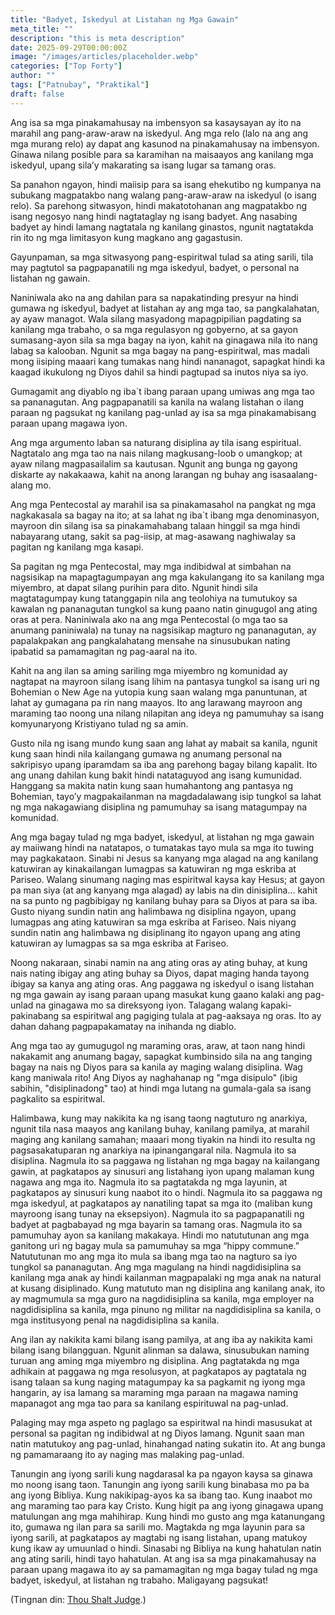 ```yaml
---
title: "Badyet, Iskedyul at Listahan ng Mga Gawain"
meta_title: ""
description: "this is meta description"
date: 2025-09-29T00:00:00Z
image: "/images/articles/placeholder.webp"
categories: ["Top Forty"]
author: ""
tags: ["Patnubay", "Praktikal"]
draft: false
---
```

Ang isa sa mga pinakamahusay na imbensyon sa kasaysayan ay ito na marahil ang pang-araw-araw na iskedyul. Ang mga relo (lalo na ang ang mga murang relo) ay dapat ang kasunod na pinakamahusay na imbensyon. Ginawa nilang posible para sa karamihan na maisaayos ang kanilang mga iskedyul, upang sila’y makarating sa isang lugar sa tamang oras.  
  
Sa panahon ngayon, hindi maiisip para sa isang ehekutibo ng kumpanya na subukang magpatakbo nang walang pang-araw-araw na iskedyul (o isang relo). Sa parehong sitwasyon, hindi makatotohanan ang magpatakbo ng isang negosyo nang hindi nagtataglay ng isang badyet. Ang nasabing badyet ay hindi lamang nagtatala ng kanilang ginastos, ngunit nagtatakda rin ito ng mga limitasyon kung magkano ang gagastusin.  
  
Gayunpaman, sa mga sitwasyong pang-espiritwal tulad sa ating sarili, tila may pagtutol sa pagpapanatili ng mga iskedyul, badyet, o personal na listahan ng gawain.  
  
Naniniwala ako na ang dahilan para sa napakatinding presyur na hindi gumawa ng iskedyul, badyet at listahan ay ang mga tao, sa pangkalahatan, ay ayaw managot. Wala silang masyadong mapagpipilian pagdating sa kanilang mga trabaho, o sa mga regulasyon ng gobyerno, at sa gayon sumasang-ayon sila sa mga bagay na iyon, kahit na ginagawa nila ito nang labag sa kalooban. Ngunit sa mga bagay na pang-espiritwal, mas madali mong iisiping maaari kang tumakas nang hindi nananagot, sapagkat hindi ka kaagad ikukulong ng Diyos dahil sa hindi pagtupad sa inutos niya sa iyo.  
  
Gumagamit ang diyablo ng iba\`t ibang paraan upang umiwas ang mga tao sa pananagutan. Ang pagpapanatili sa kanila na walang listahan o ilang paraan ng pagsukat ng kanilang pag-unlad ay isa sa mga pinakamabisang paraan upang magawa iyon.  
  
Ang mga argumento laban sa naturang disiplina ay tila isang espiritual. Nagtatalo ang mga tao na nais nilang magkusang-loob o umangkop; at ayaw nilang magpasailalim sa kautusan. Ngunit ang bunga ng gayong diskarte ay nakakaawa, kahit na anong larangan ng buhay ang isasaalang-alang mo.  
  
Ang mga Pentecostal ay marahil isa sa pinakamasahol na pangkat ng mga nagkakasala sa bagay na ito; at sa lahat ng iba\`t ibang mga denominasyon, mayroon din silang isa sa pinakamahabang talaan hinggil sa mga hindi nabayarang utang, sakit sa pag-iisip, at mag-asawang naghiwalay sa pagitan ng kanilang mga kasapi.  
  
Sa pagitan ng mga Pentecostal, may mga indibidwal at simbahan na nagsisikap na mapagtagumpayan ang mga kakulangang ito sa kanilang mga miyembro, at dapat silang purihin para dito. Ngunit hindi sila magtatagumpay kung tatanggapin nila ang teolohiya na tumutukoy sa kawalan ng pananagutan tungkol sa kung paano natin ginugugol ang ating oras at pera. Naniniwala ako na ang mga Pentecostal (o mga tao sa anumang paniniwala) na tunay na nagsisikap magturo ng pananagutan, ay papalakpakan ang pangkalahatang mensahe na sinusubukan nating ipabatid sa pamamagitan ng pag-aaral na ito.  
  
Kahit na ang ilan sa aming sariling mga miyembro ng komunidad ay nagtapat na mayroon silang isang lihim na pantasya tungkol sa isang uri ng Bohemian o New Age na yutopia kung saan walang mga panuntunan, at lahat ay gumagana pa rin nang maayos. Ito ang larawang mayroon ang maraming tao noong una nilang nilapitan ang ideya ng pamumuhay sa isang komyunaryong Kristiyano tulad ng sa amin.  
  
Gusto nila ng isang mundo kung saan ang lahat ay mabait sa kanila, ngunit kung saan hindi nila kailangang gumawa ng anumang personal na sakripisyo upang iparamdam sa iba ang parehong bagay bilang kapalit. Ito ang unang dahilan kung bakit hindi natataguyod ang isang kumunidad. Hanggang sa makita natin kung saan humahantong ang pantasya ng Bohemian, tayo’y magpakailanman na magdadalawang isip tungkol sa lahat ng mga nakagawiang disiplina ng pamumuhay sa isang matagumpay na komunidad.  
  
Ang mga bagay tulad ng mga badyet, iskedyul, at listahan ng mga gawain ay maiiwang hindi na natatapos, o tumatakas tayo mula sa mga ito tuwing may pagkakataon. Sinabi ni Jesus sa kanyang mga alagad na ang kanilang katuwiran ay kinakailangan lumagpas sa katuwiran ng mga eskriba at Pariseo. Walang sinumang naging mas espiritwal kaysa kay Hesus; at gayon pa man siya (at ang kanyang mga alagad) ay labis na din dinisiplina... kahit na sa punto ng pagbibigay ng kanilang buhay para sa Diyos at para sa iba. Gusto niyang sundin natin ang halimbawa ng disiplina ngayon, upang lumagpas ang ating katuwiran sa mga eskriba at Fariseo. Nais niyang sundin natin ang halimbawa ng disiplinang ito ngayon upang ang ating katuwiran ay lumagpas sa sa mga eskriba at Fariseo.  
  
Noong nakaraan, sinabi namin na ang ating oras ay ating buhay, at kung nais nating ibigay ang ating buhay sa Diyos, dapat maging handa tayong ibigay sa kanya ang ating oras. Ang paggawa ng iskedyul o isang listahan ng mga gawain ay isang paraan upang masukat kung gaano kalaki ang pag-unlad na ginagawa mo sa direksyong iyon. Talagang walang kapaki-pakinabang sa espiritwal ang pagiging tulala at pag-aaksaya ng oras. Ito ay dahan dahang pagpapakamatay na inihanda ng diablo.  
  
Ang mga tao ay gumugugol ng maraming oras, araw, at taon nang hindi nakakamit ang anumang bagay, sapagkat kumbinsido sila na ang tanging bagay na nais ng Diyos para sa kanila ay maging walang disiplina. Wag kang maniwala rito! Ang Diyos ay naghahanap ng "mga disipulo" (ibig sabihin, "disiplinadong" tao) at hindi mga lutang na gumala-gala sa isang pagkalito sa espiritwal.  
  
Halimbawa, kung may nakikita ka ng isang taong nagtuturo ng anarkiya, ngunit tila nasa maayos ang kanilang buhay, kanilang pamilya, at marahil maging ang kanilang samahan; maaari mong tiyakin na hindi ito resulta ng pagsasakatuparan ng anarkiya na ipinangangaral nila. Nagmula ito sa disiplina. Nagmula ito sa paggawa ng listahan ng mga bagay na kailangang gawin, at pagkatapos ay sinusuri ang listahang iyon upang malaman kung nagawa ang mga ito. Nagmula ito sa pagtatakda ng mga layunin, at pagkatapos ay sinusuri kung naabot ito o hindi. Nagmula ito sa paggawa ng mga iskedyul, at pagkatapos ay nanatiling tapat sa mga ito (maliban kung mayroong isang tunay na eksepsiyon). Nagmula ito sa pagpapanatili ng badyet at pagbabayad ng mga bayarin sa tamang oras. Nagmula ito sa pamumuhay ayon sa kanilang makakaya. Hindi mo natututunan ang mga ganitong uri ng bagay mula sa pamumuhay sa mga “hippy commune.” Natututunan mo ang mga ito mula sa ibang mga tao na nagturo sa iyo tungkol sa pananagutan. Ang mga magulang na hindi nagdidisiplina sa kanilang mga anak ay hindi kailanman magpapalaki ng mga anak na natural at kusang disiplinado. Kung matututo man ng disiplina ang kanilang anak, ito ay magmumula sa mga guro na nagdidisiplina sa kanila, mga employer na nagdidisiplina sa kanila, mga pinuno ng militar na nagdidisiplina sa kanila, o mga institusyong penal na nagdidisiplina sa kanila.  
  
Ang ilan ay nakikita kami bilang isang pamilya, at ang iba ay nakikita kami bilang isang bilangguan. Ngunit alinman sa dalawa, sinusubukan naming turuan ang aming mga miyembro ng disiplina. Ang pagtatakda ng mga adhikain at paggawa ng mga resolusyon, at pagkatapos ay pagtatala ng isang talaan sa kung naging matagumpay ka sa pagkamit ng iyong mga hangarin, ay isa lamang sa maraming mga paraan na magawa naming mapanagot ang mga tao para sa kanilang espirituwal na pag-unlad.  
  
Palaging may mga aspeto ng paglago sa espiritwal na hindi masusukat at personal sa pagitan ng indibidwal at ng Diyos lamang. Ngunit saan man natin matutukoy ang pag-unlad, hinahangad nating sukatin ito. At ang bunga ng pamamaraang ito ay naging mas malaking pag-unlad.  
  
Tanungin ang iyong sarili kung nagdarasal ka pa ngayon kaysa sa ginawa mo noong isang taon. Tanungin ang iyong sarili kung binabasa mo pa ba ang iyong Bibliya. Kung nakikipag-ayos ka sa ibang tao. Kung inaabot mo ang maraming tao para kay Cristo. Kung higit pa ang iyong ginagawa upang matulungan ang mga mahihirap. Kung hindi mo gusto ang mga katanungang ito, gumawa ng ilan para sa sarili mo. Magtakda ng mga layunin para sa iyong sarili, at pagkatapos ay magtabi ng isang listahan, upang matukoy kung ikaw ay umuunlad o hindi. Sinasabi ng Bibliya na kung hahatulan natin ang ating sarili, hindi tayo hahatulan. At ang isa sa mga pinakamahusay na paraan upang magawa ito ay sa pamamagitan ng mga bagay tulad ng mga badyet, iskedyul, at listahan ng trabaho. Maligayang pagsukat!  
  
(Tingnan din: [Thou Shalt Judge](https://www.jesuschristians.com/teachings/archived-articles/the-top-forty/88-thou-shalt-judge "Thou Shalt Judge").)
